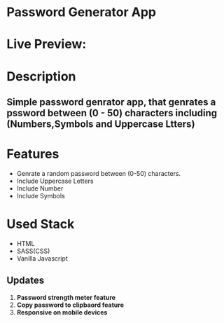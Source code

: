 # Password Generator App

# Live Preview: 

# Description 

## Simple password genrator app, that genrates a pssword between (0 - 50) characters including (Numbers,Symbols and Uppercase Ltters)

# Features 
- Genrate a random password between (0-50) characters.
- Include Uppercase Letters
- Include Number
- Include Symbols

# Used Stack 
- HTML
- SASS(CSS)
- Vanilla Javascript

## Updates
1. **Password strength meter feature**
2. **Copy password to clipbaord feature**
3. **Responsive on mobile devices**
